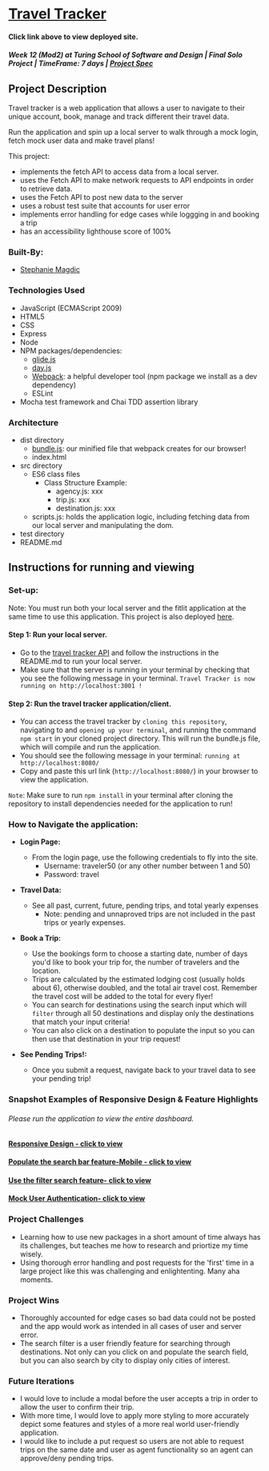# [Travel Tracker](https://stephaniemagdic.github.io/travel-tracker/) 
  #### Click link above to view deployed site.
  
##### Week 12 (Mod2) at Turing School of Software and Design | Final Solo Project | TimeFrame: 7 days | [Project Spec](https://frontend.turing.edu/projects/travel-tracker.html)

## Project Description

Travel tracker is a web application that allows a user to navigate to their unique account, book, manage and track different their travel data.

Run the application and spin up a local server to walk through a mock login, fetch mock user data and make travel plans! 

This project:
  - implements the fetch API to access data from a local server.
  - uses the Fetch API to make network requests to API endpoints in order to retrieve data.
  - uses the Fetch API to post new data to the server
  - uses a robust test suite that accounts for user error 
  - implements error handling for edge cases while loggging in and booking a trip
  - has an accessibility lighthouse score of 100%
 
### Built-By:

* [Stephanie Magdic](https://github.com/stephaniemagdic)

### Technologies Used 

* JavaScript (ECMAScript 2009)
* HTML5
* CSS
* Express
* Node
* NPM packages/dependencies: 
  * [glide.js](https://glidejs.com/)
  * [day.js](https://www.npmjs.com/package/dayjs)
  * [Webpack](https://www.npmjs.com/package/webpack): a helpful developer tool (npm package we install as a dev dependency)
  * ESLint
* Mocha test framework and Chai TDD assertion library

### Architecture

* dist directory
  * [bundle.js](https://www.simplethread.com/javascript-modules-and-code-bundling-explained/): our minified file that webpack creates for our browser!
  * index.html 
* src directory
  * ES6 class files
    * Class Structure Example:
      * agency.js: xxx 
      * trip.js: xxx 
      * destination.js: xxx 
  * scripts.js: holds the application logic, including fetching data from our local server and manipulating the dom.
* test directory
* README.md

## Instructions for running and viewing

### Set-up:

Note: You must run both your local server and the fitlit application at the same time to use this application. This project is also deployed [here](https://stephaniemagdic.github.io/travel-tracker/).

#### Step 1: Run your local server.
  * Go to the [travel tracker API](https://github.com/turingschool-examples/travel-tracker-api) and follow the instructions in the README.md to run your local server.
  * Make sure that the server is running in your terminal by checking that you see the following message in your terminal. `Travel Tracker is now running on http://localhost:3001 !`
#### Step 2: Run the travel tracker application/client.
  * You can access the travel tracker by `cloning this repository`, navigating to and `opening up your terminal`, and running the command `npm start` in your cloned project directory. This will run the bundle.js file, which will compile and run the application.
  * You should see the following message in your terminal: `running at http://localhost:8080/`
  * Copy and paste this url link (`http://localhost:8080/`) in your browser to view the application. 
  
`Note`: Make sure to run `npm install` in your terminal after cloning the repository to install dependencies needed for the application to run!

### How to Navigate the application:  
  
* **Login Page:**  
  * From the login page, use the following credentials to fly into the site.
    * Username: traveler50 (or any other number between 1 and 50) 
    * Password: travel

* **Travel Data:**  
  * See all past, current, future, pending trips, and total yearly expenses
    * Note: pending and unnaproved trips are not included in the past trips or yearly expenses.

* **Book a Trip:** 
  * Use the bookings form to choose a starting date, number of days you'd like to book your trip for, the number of travelers and the location.
  * Trips are calculated by the estimated lodging cost (usually holds about 6), otherwise doubled, and the total air travel cost. Remember the travel cost will be added to the total for every flyer! 
  * You can search for destinations using the search input which will `filter` through all 50 destinations and display only the destinations that match your input criteria!
  * You can also click on a destination to populate the input so you can then use that destination in your trip request!

* **See Pending Trips!:**  
  * Once you submit a request, navigate back to your travel data to see your pending trip!


### Snapshot Examples of Responsive Design & Feature Highlights
 ###### Please run the application to view the entire dashboard.

#### [Responsive Design - click to view]()
#### [Populate the search bar feature-Mobile - click to view](https://i.ibb.co/3zDdhZ2/populate-Search.gif)
#### [Use the filter search feature- click to view](https://i.ibb.co/Nxp5t1J/search-filter.gif)
#### [Mock User Authentication- click to view](https://i.ibb.co/NS4jg0T/login.gif)


### Project Challenges 
 * Learning how to use new packages in a short amount of time always has its challenges, but teaches me how to research and priortize my time wisely.
 * Using thorough error handling and post requests for the 'first' time in a large project like this was challenging and enlightenting. Many aha moments.
 
### Project Wins
 * Thoroughly accounted for edge cases so bad data could not be posted and the app would work as intended in all cases of user and server error.
 * The search filter is a user friendly feature for searching through destinations. Not only can you click on and populate the search field, but you can also search by city to display only cities of interest.

### Future Iterations
  * I would love to include a modal before the user accepts a trip in order to allow the user to confirm their trip.
  * With more time, I would love to apply more styling to more accurately depict some features and styles of a more real world user-friendly application.
  * I would like to include a put request so users are not able to request trips on the same date and user as agent functionality so an agent can approve/deny pending trips.
  

